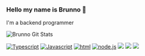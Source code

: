 ### Hello my name is Brunno 👋
 I'm a backend programmer

![Brunno Git Stats](https://github-readme-stats.vercel.app/api?username=brunno&show_icons=true&theme=midnight-purple)

[![Typescript](https://img.shields.io/badge/TypeScript-007ACC?style=for-the-badge&logo=typescript&logoColor=white)](https://www.typescriptlang.org/) [![Javascript](https://img.shields.io/badge/JavaScript-F7DF1E?style=for-the-badge&logo=javascript&logoColor=black)](https://js.org/) [![html](https://img.shields.io/badge/HTML5-E34F26?style=for-the-badge&logo=html5&logoColor=white)](https://www.learn-html.org/) [![node.js](https://img.shields.io/badge/Node.js-43853D?style=for-the-badge&logo=node.js&logoColor=white)](https://nodejs.org/en) [![](https://img.shields.io/badge/C%2B%2B-00599C?style=for-the-badge&logo=c%2B%2B&logoColor=white)]() [![](https://img.shields.io/badge/Ruby-CC342D?style=for-the-badge&logo=ruby&logoColor=white)]() [![](https://img.shields.io/badge/Rust-000000?style=for-the-badge&logo=rust&logoColor=white)]()
